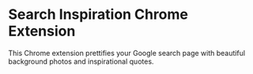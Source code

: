 # Search Inspiration Chrome Extension

This Chrome extension prettifies your Google search page with beautiful background photos and inspirational quotes.
